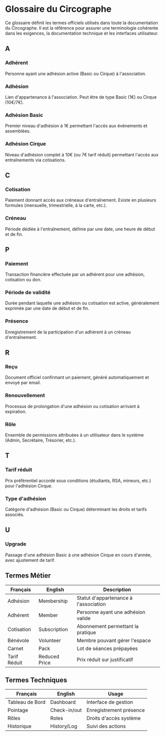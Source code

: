 # Glossaire du Circographe

Ce glossaire définit les termes officiels utilisés dans toute la documentation du Circographe. Il est la référence pour assurer une terminologie cohérente dans les exigences, la documentation technique et les interfaces utilisateur.

## A

### Adhérent
Personne ayant une adhésion active (Basic ou Cirque) à l'association.

### Adhésion
Lien d'appartenance à l'association. Peut être de type Basic (1€) ou Cirque (10€/7€).

### Adhésion Basic
Premier niveau d'adhésion à 1€ permettant l'accès aux événements et assemblées.

### Adhésion Cirque
Niveau d'adhésion complet à 10€ (ou 7€ tarif réduit) permettant l'accès aux entraînements via cotisations.

## C

### Cotisation
Paiement donnant accès aux créneaux d'entraînement. Existe en plusieurs formules (mensuelle, trimestrielle, à la carte, etc.).

### Créneau
Période dédiée à l'entraînement, définie par une date, une heure de début et de fin.

## P

### Paiement
Transaction financière effectuée par un adhérent pour une adhésion, cotisation ou don.

### Période de validité
Durée pendant laquelle une adhésion ou cotisation est active, généralement exprimée par une date de début et de fin.

### Présence
Enregistrement de la participation d'un adhérent à un créneau d'entraînement.

## R

### Reçu
Document officiel confirmant un paiement, généré automatiquement et envoyé par email.

### Renouvellement
Processus de prolongation d'une adhésion ou cotisation arrivant à expiration.

### Rôle
Ensemble de permissions attribuées à un utilisateur dans le système (Admin, Secrétaire, Trésorier, etc.).

## T

### Tarif réduit
Prix préférentiel accordé sous conditions (étudiants, RSA, mineurs, etc.) pour l'adhésion Cirque.

### Type d'adhésion
Catégorie d'adhésion (Basic ou Cirque) déterminant les droits et tarifs associés.

## U

### Upgrade
Passage d'une adhésion Basic à une adhésion Cirque en cours d'année, avec ajustement de tarif.

## Termes Métier
| Français          | English          | Description |
|------------------|------------------|-------------|
| Adhésion         | Membership       | Statut d'appartenance à l'association |
| Adhérent         | Member           | Personne ayant une adhésion valide |
| Cotisation       | Subscription     | Abonnement permettant la pratique |
| Bénévole         | Volunteer        | Membre pouvant gérer l'espace |
| Carnet           | Pack             | Lot de séances prépayées |
| Tarif Réduit     | Reduced Price    | Prix réduit sur justificatif |

## Termes Techniques
| Français          | English          | Usage |
|------------------|------------------|--------|
| Tableau de Bord  | Dashboard        | Interface de gestion |
| Pointage         | Check-in/out     | Enregistrement présence |
| Rôles            | Roles            | Droits d'accès système |
| Historique       | History/Log      | Suivi des actions | 